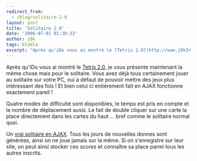 ```yaml
---
redirect_from:
  - /blog/solitaire-2-0
layout: post
title: 'Solitaire 2.0'
date: '2006-07-01 01:30:33'
author: j0k
tags: blabla
excerpt: "Après qu'iDo vous ai montré le [Tetris 2.0](http://www.j0k3r.net/news-tetris-2-0-1299.html), je vous présente maintenant la même chose mais pour le solitaire.     \nVous avez déjà tous certainement jouer au solitaire sur votre PC, oui à défaut de pouvoir mettre des jeux plus intéressant des fois ! Et bien celui ci entièrement fait en AJAX fonctionne      …"
---
```


Après qu'iDo vous ai montré le [Tetris 2.0](http://www.j0k3r.net/news-tetris-2-0-1299.html), je vous présente maintenant la même chose mais pour le solitaire.
Vous avez déjà tous certainement jouer au solitaire sur votre PC, oui à défaut de pouvoir mettre des jeux plus intéressant des fois ! Et bien celui ci entièrement fait en AJAX fonctionne exactement pareil !

Quatre modes de difficulté sont disponibles, le temps est pris en compte et le nombre de déplacement aussi. Le fait de double cliquer sur une carte la place directement dans les cartes du haut ... bref comme le solitaire normal quoi.

Un [vrai solitaire en AJAX](http://www.solitairecraving.com/). Tous les jours de nouvelles donnes sont générées, ainsi on ne joue jamais sur la même. Si on s'enregistre sur leur site, on peut ainsi stocker ces scores et connaître sa place parmi tous les autres inscrits.
